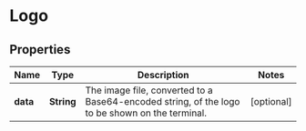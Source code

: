 

# Logo


## Properties

Name | Type | Description | Notes
------------ | ------------- | ------------- | -------------
**data** | **String** | The image file, converted to a Base64-encoded string, of the logo to be shown on the terminal. |  [optional]



